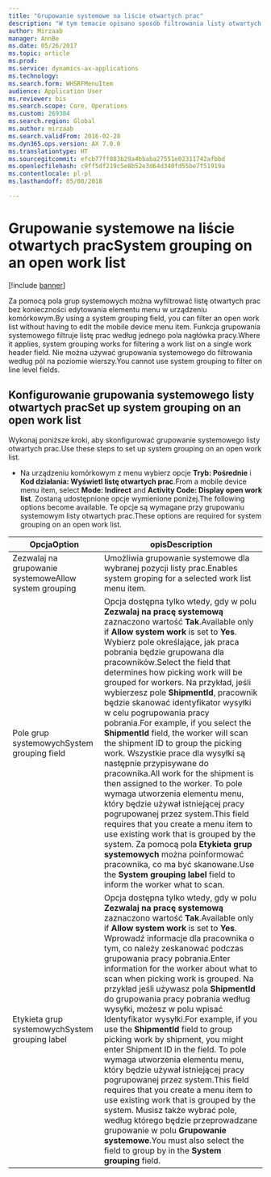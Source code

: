 ```yaml
---
title: "Grupowanie systemowe na liście otwartych prac"
description: "W tym temacie opisano sposób filtrowania listy otwartych prac na urządzeniu przenośnym."
author: Mirzaab
manager: AnnBe
ms.date: 05/26/2017
ms.topic: article
ms.prod: 
ms.service: dynamics-ax-applications
ms.technology: 
ms.search.form: WHSRFMenuItem
audience: Application User
ms.reviewer: bis
ms.search.scope: Core, Operations
ms.custom: 269384
ms.search.region: Global
ms.author: mirzaab
ms.search.validFrom: 2016-02-28
ms.dyn365.ops.version: AX 7.0.0
ms.translationtype: HT
ms.sourcegitcommit: efcb77ff883b29a4bbaba27551e02311742afbbd
ms.openlocfilehash: c9ff5df219c5e8b52e3d64d340fd55be7f51919a
ms.contentlocale: pl-pl
ms.lasthandoff: 05/08/2018

---
```


# <a name="system-grouping-on-an-open-work-list"></a><span data-ttu-id="7cca2-103">Grupowanie systemowe na liście otwartych prac</span><span class="sxs-lookup"><span data-stu-id="7cca2-103">System grouping on an open work list</span></span>

[!include [banner](../includes/banner.md)]

<span data-ttu-id="7cca2-104">Za pomocą pola grup systemowych można wyfiltrować listę otwartych prac bez konieczności edytowania elementu menu w urządzeniu komórkowym.</span><span class="sxs-lookup"><span data-stu-id="7cca2-104">By using a system grouping field, you can filter an open work list without having to edit the mobile device menu item.</span></span>
<span data-ttu-id="7cca2-105">Funkcja grupowania systemowego filtruje listę prac według jednego pola nagłówka pracy.</span><span class="sxs-lookup"><span data-stu-id="7cca2-105">Where it applies, system grouping works for filtering a work list on a single work header field.</span></span> <span data-ttu-id="7cca2-106">Nie można używać grupowania systemowego do filtrowania według pól na poziomie wierszy.</span><span class="sxs-lookup"><span data-stu-id="7cca2-106">You cannot use system grouping to filter on line level fields.</span></span>

## <a name="set-up-system-grouping-on-an-open-work-list"></a><span data-ttu-id="7cca2-107">Konfigurowanie grupowania systemowego listy otwartych prac</span><span class="sxs-lookup"><span data-stu-id="7cca2-107">Set up system grouping on an open work list</span></span>
<span data-ttu-id="7cca2-108">Wykonaj poniższe kroki, aby skonfigurować grupowanie systemowego listy otwartych prac.</span><span class="sxs-lookup"><span data-stu-id="7cca2-108">Use these steps to set up system grouping on an open work list.</span></span>

-   <span data-ttu-id="7cca2-109">Na urządzeniu komórkowym z menu wybierz opcje **Tryb: Pośrednie** i **Kod działania: Wyświetl listę otwartych prac**.</span><span class="sxs-lookup"><span data-stu-id="7cca2-109">From a mobile device menu item, select **Mode: Indirect** and **Activity Code: Display open work list**.</span></span> <span data-ttu-id="7cca2-110">Zostaną udostępnione opcje wymienione poniżej.</span><span class="sxs-lookup"><span data-stu-id="7cca2-110">The following options become available.</span></span> <span data-ttu-id="7cca2-111">Te opcje są wymagane przy grupowaniu systemowym listy otwartych prac.</span><span class="sxs-lookup"><span data-stu-id="7cca2-111">These options are required for system grouping on an open work list.</span></span> 

|        <span data-ttu-id="7cca2-112">Opcja</span><span class="sxs-lookup"><span data-stu-id="7cca2-112">Option</span></span>         |                                                                                                                                                                                                                                                                         <span data-ttu-id="7cca2-113">opis</span><span class="sxs-lookup"><span data-stu-id="7cca2-113">Description</span></span>                                                                                                                                                                                                                                                                         |
|-----------------------|-------------------------------------------------------------------------------------------------------------------------------------------------------------------------------------------------------------------------------------------------------------------------------------------------------------------------------------------------------------------------------------------------------------------------------------------------------------------------------------------------------------------------------------------------------------|
| <span data-ttu-id="7cca2-114">Zezwalaj na grupowanie systemowe</span><span class="sxs-lookup"><span data-stu-id="7cca2-114">Allow system grouping</span></span> |                                                                                                                                                                                                                                                 <span data-ttu-id="7cca2-115">Umożliwia grupowanie systemowe dla wybranej pozycji listy prac.</span><span class="sxs-lookup"><span data-stu-id="7cca2-115">Enables system groping for a selected work list menu item.</span></span>                                                                                                                                                                                                                                                  |
| <span data-ttu-id="7cca2-116">Pole grup systemowych</span><span class="sxs-lookup"><span data-stu-id="7cca2-116">System grouping field</span></span> | <span data-ttu-id="7cca2-117">Opcja dostępna tylko wtedy, gdy w polu <strong>Zezwalaj na pracę systemową</strong> zaznaczono wartość <strong>Tak</strong>.</span><span class="sxs-lookup"><span data-stu-id="7cca2-117">Available only if <strong>Allow system work</strong> is set to <strong>Yes</strong>.</span></span> <span data-ttu-id="7cca2-118">Wybierz pole określające, jak praca pobrania będzie grupowana dla pracowników.</span><span class="sxs-lookup"><span data-stu-id="7cca2-118">Select the field that determines how picking work will be grouped for workers.</span></span> <span data-ttu-id="7cca2-119">Na przykład, jeśli wybierzesz pole <strong>ShipmentId</strong>, pracownik będzie skanować identyfikator wysyłki w celu pogrupowania pracy pobrania.</span><span class="sxs-lookup"><span data-stu-id="7cca2-119">For example, if you select the <strong>ShipmentId</strong> field, the worker will scan the shipment ID to group the picking work.</span></span> <span data-ttu-id="7cca2-120">Wszystkie prace dla wysyłki są następnie przypisywane do pracownika.</span><span class="sxs-lookup"><span data-stu-id="7cca2-120">All work for the shipment is then assigned to the worker.</span></span> <span data-ttu-id="7cca2-121">To pole wymaga utworzenia elementu menu, który będzie używał istniejącej pracy pogrupowanej przez system.</span><span class="sxs-lookup"><span data-stu-id="7cca2-121">This field requires that you create a menu item to use existing work that is grouped by the system.</span></span> <span data-ttu-id="7cca2-122">Za pomocą pola <strong>Etykieta grup systemowych</strong> można poinformować pracownika, co ma być skanowane.</span><span class="sxs-lookup"><span data-stu-id="7cca2-122">Use the <strong>System grouping label</strong> field to inform the worker what to scan.</span></span> |
| <span data-ttu-id="7cca2-123">Etykieta grup systemowych</span><span class="sxs-lookup"><span data-stu-id="7cca2-123">System grouping label</span></span> |                       <span data-ttu-id="7cca2-124">Opcja dostępna tylko wtedy, gdy w polu <strong>Zezwalaj na pracę systemową</strong> zaznaczono wartość <strong>Tak</strong>.</span><span class="sxs-lookup"><span data-stu-id="7cca2-124">Available only if <strong>Allow system work</strong> is set to <strong>Yes</strong>.</span></span> <span data-ttu-id="7cca2-125">Wprowadź informacje dla pracownika o tym, co należy zeskanować podczas grupowania pracy pobrania.</span><span class="sxs-lookup"><span data-stu-id="7cca2-125">Enter information for the worker about what to scan when picking work is grouped.</span></span> <span data-ttu-id="7cca2-126">Na przykład jeśli używasz pola <strong>ShipmentId</strong> do grupowania pracy pobrania według wysyłki, możesz w polu wpisać Identyfikator wysyłki.</span><span class="sxs-lookup"><span data-stu-id="7cca2-126">For example, if you use the <strong>ShipmentId</strong> field to group picking work by shipment, you might enter Shipment ID in the field.</span></span> <span data-ttu-id="7cca2-127">To pole wymaga utworzenia elementu menu, który będzie używał istniejącej pracy pogrupowanej przez system.</span><span class="sxs-lookup"><span data-stu-id="7cca2-127">This field requires that you create a menu item to use existing work that is grouped by the system.</span></span> <span data-ttu-id="7cca2-128">Musisz także wybrać pole, według którego będzie przeprowadzane grupowanie w polu <strong>Grupowanie systemowe</strong>.</span><span class="sxs-lookup"><span data-stu-id="7cca2-128">You must also select the field to group by in the <strong>System grouping</strong> field.</span></span>                       |


